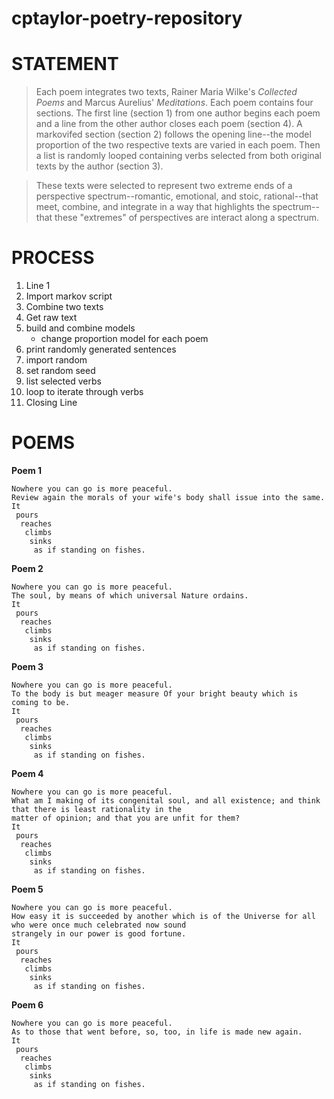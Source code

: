 # cptaylor-poetry-repository



# STATEMENT

> Each poem integrates two texts, Rainer Maria Wilke's *Collected Poems* and Marcus Aurelius' *Meditations*. Each poem contains four sections. The first line (section 1) from one author begins each poem and a line from the other author closes each poem (section 4). A markovifed section (section 2) follows the opening line--the model proportion of the two respective texts are varied in each poem. Then a list is randomly looped containing verbs selected from both original texts by the author (section 3). 

>These texts were selected to represent two extreme ends of a perspective spectrum--romantic, emotional, and stoic, rational--that meet, combine, and integrate in a way that highlights the spectrum--that these "extremes" of perspectives are interact along a spectrum. 



# PROCESS
1. Line 1
2. Import markov script
3. Combine two texts
4. Get raw text
5. build and combine models
   * change proportion model for each poem
5. print randomly generated sentences
6. import random
7. set random seed
8. list selected verbs
9. loop to iterate through verbs
10. Closing Line



# POEMS

**Poem 1**
```
Nowhere you can go is more peaceful.
Review again the morals of your wife's body shall issue into the same.
It
 pours
  reaches
   climbs
    sinks
     as if standing on fishes.
```

**Poem 2**
```
Nowhere you can go is more peaceful.
The soul, by means of which universal Nature ordains.
It
 pours
  reaches
   climbs
    sinks
     as if standing on fishes.
```

**Poem 3**
```
Nowhere you can go is more peaceful.
To the body is but meager measure Of your bright beauty which is coming to be.
It
 pours
  reaches
   climbs
    sinks
     as if standing on fishes.
```

**Poem 4**
```
Nowhere you can go is more peaceful.
What am I making of its congenital soul, and all existence; and think that there is least rationality in the 
matter of opinion; and that you are unfit for them?
It
 pours
  reaches
   climbs
    sinks
     as if standing on fishes.
````

**Poem 5**
```
Nowhere you can go is more peaceful.
How easy it is succeeded by another which is of the Universe for all who were once much celebrated now sound 
strangely in our power is good fortune.
It
 pours
  reaches
   climbs
    sinks
     as if standing on fishes.
```

**Poem 6**
```
Nowhere you can go is more peaceful.
As to those that went before, so, too, in life is made new again.
It
 pours
  reaches
   climbs
    sinks
     as if standing on fishes.
```
